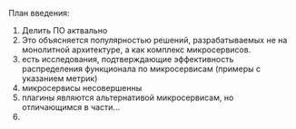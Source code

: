 План введения:

1. Делить ПО актвально
2. Это объясняется популярностью решений, разрабатываемых не на монолитной архитектуре, а как комплекс микросервисов.
3. есть исследования, подтверждающие эффективность распределения функционала по микросервисам (примеры с указанием метрик)
4. микросервисы несовершенны
5. плагины являются альтернативой микросервисам, но отличающимся в части...
6. 

<!-- Пока выглядит так, что я показываю на микросервисах, как их делили и что с ними делали, а потом про плагины свои.. вообще звучит хайпово -->

